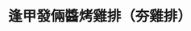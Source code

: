 ---
title: "逢甲發倆醬烤雞排（夯雞排）"
description: "逢甲發倆醬烤雞排（夯雞排）"
layout: shop
keywords:
  - 美食競賽
  - 台灣美食
  - 美食精選
datePublished: "2025-06-30"
dateModified: "2025-07-03"
city: "台中市"
district: "西屯區"
address: "台中市西屯區慶和街92-1號"
phone: "0983687249"
geo: "24.176052892971956, 120.64654193851347"
google_map: "https://maps.app.goo.gl/NatUGxCFwKhp8Gw9A"
footinder: "https://footinder.com.tw/%E5%8F%B0%E4%B8%AD%E5%B8%82%E8%A5%BF%E5%B1%AF%E5%8D%80/362041/"
official: "https://www.facebook.com/profile.php?id=61551905487137"
award:
  - name: "夜市王"
    year: "2024"
    entries:
      - nightMarket: "逢甲夜市"
        food_type: "雞排"
        rank: "第九名"

---